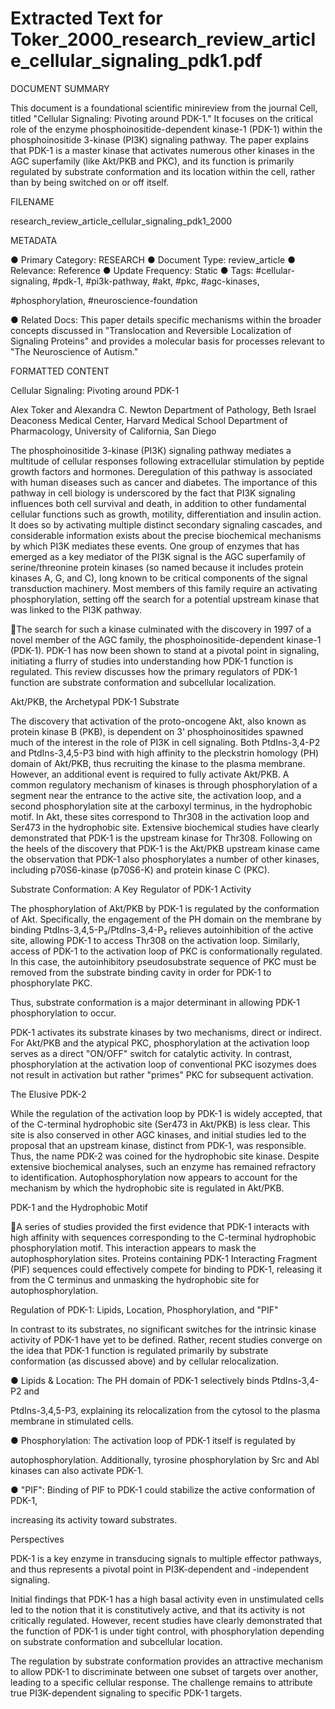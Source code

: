 # Extracted Text for Toker_2000_research_review_article_cellular_signaling_pdk1.pdf

DOCUMENT SUMMARY

This document is a foundational scientific minireview from the journal Cell, titled "Cellular 
Signaling: Pivoting around PDK-1." It focuses on the critical role of the enzyme 
phosphoinositide-dependent kinase-1 (PDK-1) within the phosphoinositide 3-kinase (PI3K)
signaling pathway. The paper explains that PDK-1 is a master kinase that activates numerous 
other kinases in the AGC superfamily (like Akt/PKB and PKC), and its function is primarily 
regulated by substrate conformation and its location within the cell, rather than by being 
switched on or off itself.

FILENAME

research_review_article_cellular_signaling_pdk1_2000

METADATA

● Primary Category: RESEARCH
● Document Type: review_article
● Relevance: Reference
● Update Frequency: Static
● Tags: #cellular-signaling, #pdk-1, #pi3k-pathway, #akt, #pkc, #agc-kinases, 

#phosphorylation, #neuroscience-foundation

● Related Docs: This paper details specific mechanisms within the broader concepts 
discussed in "Translocation and Reversible Localization of Signaling Proteins" and 
provides a molecular basis for processes relevant to "The Neuroscience of Autism."

FORMATTED CONTENT

Cellular Signaling: Pivoting around PDK-1

Alex Toker and Alexandra C. Newton Department of Pathology, Beth Israel Deaconess 
Medical Center, Harvard Medical School Department of Pharmacology, University of California, 
San Diego

The phosphoinositide 3-kinase (PI3K) signaling pathway mediates a multitude of cellular 
responses following extracellular stimulation by peptide growth factors and hormones. 
Deregulation of this pathway is associated with human diseases such as cancer and diabetes. 
The importance of this pathway in cell biology is underscored by the fact that PI3K signaling 
influences both cell survival and death, in addition to other fundamental cellular functions such 
as growth, motility, differentiation and insulin action. It does so by activating multiple distinct 
secondary signaling cascades, and considerable information exists about the precise 
biochemical mechanisms by which PI3K mediates these events. One group of enzymes that 
has emerged as a key mediator of the PI3K signal is the AGC superfamily of serine/threonine 
protein kinases (so named because it includes protein kinases A, G, and C), long known to be 
critical components of the signal transduction machinery. Most members of this family require 
an activating phosphorylation, setting off the search for a potential upstream kinase that was 
linked to the PI3K pathway.

The search for such a kinase culminated with the discovery in 1997 of a novel 
member of the AGC family, the phosphoinositide-dependent kinase-1 (PDK-1). 
PDK-1 has now been shown to stand at a pivotal point in signaling, initiating a flurry
of studies into understanding how PDK-1 function is regulated. This review 
discusses how the primary regulators of PDK-1 function are substrate conformation
and subcellular localization.

Akt/PKB, the Archetypal PDK-1 Substrate

The discovery that activation of the proto-oncogene Akt, also known as protein kinase B 
(PKB), is dependent on 3' phosphoinositides spawned much of the interest in the role of PI3K in
cell signaling. Both PtdIns-3,4-P2 and PtdIns-3,4,5-P3 bind with high affinity to the pleckstrin 
homology (PH) domain of Akt/PKB, thus recruiting the kinase to the plasma membrane. 
However, an additional event is required to fully activate Akt/PKB. A common regulatory 
mechanism of kinases is through phosphorylation of a segment near the entrance to the active
site, the activation loop, and a second phosphorylation site at the carboxyl terminus, in the 
hydrophobic motif. In Akt, these sites correspond to Thr308 in the activation loop and Ser473 
in the hydrophobic site. Extensive biochemical studies have clearly demonstrated that PDK-1 is 
the upstream kinase for Thr308. Following on the heels of the discovery that PDK-1 is the 
Akt/PKB upstream kinase came the observation that PDK-1 also phosphorylates a number of 
other kinases, including p70S6-kinase (p70S6-K) and protein kinase C (PKC).

Substrate Conformation: A Key Regulator of PDK-1 Activity

The phosphorylation of Akt/PKB by PDK-1 is regulated by the conformation of Akt. Specifically,
the engagement of the PH domain on the membrane by binding PtdIns-3,4,5-P₃/Ptdlns-3,4-P₂
relieves autoinhibition of the active site, allowing PDK-1 to access Thr308 on the activation 
loop. Similarly, access of PDK-1 to the activation loop of PKC is conformationally regulated. In 
this case, the autoinhibitory pseudosubstrate sequence of PKC must be removed from the 
substrate binding cavity in order for PDK-1 to phosphorylate PKC.

Thus, substrate conformation is a major determinant in allowing PDK-1 
phosphorylation to occur.

PDK-1 activates its substrate kinases by two mechanisms, direct or indirect. For Akt/PKB and 
the atypical PKC, phosphorylation at the activation loop serves as a direct "ON/OFF" switch for 
catalytic activity. In contrast, phosphorylation at the activation loop of conventional PKC 
isozymes does not result in activation but rather "primes" PKC for subsequent activation.

The Elusive PDK-2

While the regulation of the activation loop by PDK-1 is widely accepted, that of the C-terminal 
hydrophobic site (Ser473 in Akt/PKB) is less clear. This site is also conserved in other AGC 
kinases, and initial studies led to the proposal that an upstream kinase, distinct from PDK-1, 
was responsible. Thus, the name PDK-2 was coined for the hydrophobic site kinase. Despite 
extensive biochemical analyses, such an enzyme has remained refractory to identification. 
Autophosphorylation now appears to account for the mechanism by which the hydrophobic site 
is regulated in Akt/PKB.

PDK-1 and the Hydrophobic Motif

A series of studies provided the first evidence that PDK-1 interacts with high affinity with 
sequences corresponding to the C-terminal hydrophobic phosphorylation motif. This interaction 
appears to mask the autophosphorylation sites. Proteins containing PDK-1 Interacting 
Fragment (PIF) sequences could effectively compete for binding to PDK-1, releasing it from the
C terminus and unmasking the hydrophobic site for autophosphorylation.

Regulation of PDK-1: Lipids, Location, Phosphorylation, and "PIF"

In contrast to its substrates, no significant switches for the intrinsic kinase activity of PDK-1 
have yet to be defined. Rather, recent studies converge on the idea that PDK-1 function is 
regulated primarily by substrate conformation (as discussed above) and by cellular 
relocalization.

● Lipids & Location: The PH domain of PDK-1 selectively binds PtdIns-3,4-P2 and 

PtdIns-3,4,5-P3, explaining its relocalization from the cytosol to the plasma membrane 
in stimulated cells.

● Phosphorylation: The activation loop of PDK-1 itself is regulated by 

autophosphorylation. Additionally, tyrosine phosphorylation by Src and Abl kinases 
can also activate PDK-1.

● "PIF": Binding of PIF to PDK-1 could stabilize the active conformation of PDK-1, 

increasing its activity toward substrates.

Perspectives

PDK-1 is a key enzyme in transducing signals to multiple effector pathways, and thus 
represents a pivotal point in PI3K-dependent and -independent signaling.

Initial findings that PDK-1 has a high basal activity even in unstimulated cells led to 
the notion that it is constitutively active, and that its activity is not critically regulated.
However, recent studies have clearly demonstrated that the function of PDK-1 is 
under tight control, with phosphorylation depending on substrate conformation and 
subcellular location.

The regulation by substrate conformation provides an attractive mechanism to allow PDK-1 to 
discriminate between one subset of targets over another, leading to a specific cellular response.
The challenge remains to attribute true PI3K-dependent signaling to specific PDK-1 targets.

